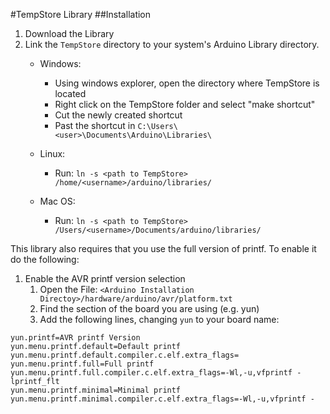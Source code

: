 #TempStore Library
##Installation

1.  Download the Library
2.  Link the `TempStore` directory to your system's Arduino Library directory.
    - Windows:
        - Using windows explorer, open the directory where TempStore is located
        - Right click on the TempStore folder and select "make shortcut"
        - Cut the newly created shortcut
        - Past the shortcut in `C:\Users\<user>\Documents\Arduino\Libraries\`

    - Linux:
        - Run: `ln -s <path to TempStore> /home/<username>/arduino/libraries/`
 
    - Mac OS:
        - Run: `ln -s <path to TempStore> /Users/<username>/Documents/arduino/libraries/`
     
        
This library also requires that you use the full version of printf. To enable it do the following:

1.  Enable the AVR printf version selection
    1. Open the File: `<Arduino Installation Directoy>/hardware/arduino/avr/platform.txt`
    2. Find the section of the board you are using (e.g. yun)
    3. Add the following lines, changing `yun` to your board name:
```
yun.printf=AVR printf Version
yun.menu.printf.default=Default printf
yun.menu.printf.default.compiler.c.elf.extra_flags=
yun.menu.printf.full=Full printf
yun.menu.printf.full.compiler.c.elf.extra_flags=-Wl,-u,vfprintf -lprintf_flt
yun.menu.printf.minimal=Minimal printf
yun.menu.printf.minimal.compiler.c.elf.extra_flags=-Wl,-u,vfprintf -
```